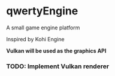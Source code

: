 # qwertyEngine

A small game engine platform

Inspired by Kohi Engine

**Vulkan will be used as the graphics API**

### TODO: Implement Vulkan renderer
